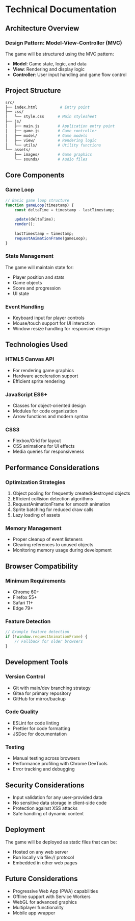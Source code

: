 # Technical Documentation

## Architecture Overview

### Design Pattern: Model-View-Controller (MVC)

The game will be structured using the MVC pattern:

- **Model**: Game state, logic, and data
- **View**: Rendering and display logic
- **Controller**: User input handling and game flow control

## Project Structure

```zsh
src/
├── index.html          # Entry point
├── css/
│   └── style.css      # Main stylesheet
├── js/
│   ├── main.js        # Application entry point
│   ├── game.js        # Game controller
│   ├── model/         # Game models
│   ├── view/          # Rendering logic
│   └── utils/         # Utility functions
└── assets/
    ├── images/        # Game graphics
    └── sounds/        # Audio files
```

## Core Components

### Game Loop

```javascript
// Basic game loop structure
function gameLoop(timestamp) {
    const deltaTime = timestamp - lastTimestamp;
    
    update(deltaTime);
    render();
    
    lastTimestamp = timestamp;
    requestAnimationFrame(gameLoop);
}
```

### State Management

The game will maintain state for:

- Player position and stats
- Game objects
- Score and progression
- UI state

### Event Handling

- Keyboard input for player controls
- Mouse/touch support for UI interaction
- Window resize handling for responsive design

## Technologies Used

### HTML5 Canvas API

- For rendering game graphics
- Hardware acceleration support
- Efficient sprite rendering

### JavaScript ES6+

- Classes for object-oriented design
- Modules for code organization
- Arrow functions and modern syntax

### CSS3

- Flexbox/Grid for layout
- CSS animations for UI effects
- Media queries for responsiveness

## Performance Considerations

### Optimization Strategies

1. Object pooling for frequently created/destroyed objects
2. Efficient collision detection algorithms
3. RequestAnimationFrame for smooth animation
4. Sprite batching for reduced draw calls
5. Lazy loading of assets

### Memory Management

- Proper cleanup of event listeners
- Clearing references to unused objects
- Monitoring memory usage during development

## Browser Compatibility

### Minimum Requirements

- Chrome 60+
- Firefox 55+
- Safari 11+
- Edge 79+

### Feature Detection

```javascript
// Example feature detection
if (!window.requestAnimationFrame) {
    // Fallback for older browsers
}
```

## Development Tools

### Version Control

- Git with main/dev branching strategy
- Gitea for primary repository
- GitHub for mirror/backup

### Code Quality

- ESLint for code linting
- Prettier for code formatting
- JSDoc for documentation

### Testing

- Manual testing across browsers
- Performance profiling with Chrome DevTools
- Error tracking and debugging

## Security Considerations

- Input validation for any user-provided data
- No sensitive data storage in client-side code
- Protection against XSS attacks
- Safe handling of dynamic content

## Deployment

The game will be deployed as static files that can be:

- Hosted on any web server
- Run locally via file:// protocol
- Embedded in other web pages

## Future Considerations

- Progressive Web App (PWA) capabilities
- Offline support with Service Workers
- WebGL for advanced graphics
- Multiplayer functionality
- Mobile app wrapper
